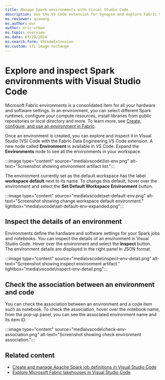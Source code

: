 ```yaml
---
title: Manage Spark environments with Visual Studio Code
description: Use the VS Code extension for Synapse and explore Fabric Spark environments with Visual Studio Code.
ms.reviewer: qixwang
ms.author: eur
author: eric-urban
ms.topic: overview
ms.date: 07/29/2024
ms.search.form: VSCodeExtension
ms.custom: sfi-image-nochange
---
```


# Explore and inspect Spark environments with Visual Studio Code

Microsoft Fabric environments is a consolidated item for all your hardware and software settings. In an environment, you can select different Spark runtimes, configure your compute resources, install libraries from public repositories or local directory and more. To learn more, see [Create, configure, and use an environment in Fabric](create-and-use-environment.md).

Once an environment is created, you can explore and inspect it in Visual Studio (VS) Code with the Fabric Data Engineering VS Code extension. A new node called **Environment** is available in VS Code. Expand the **Environments** node to see all the environments in your workspace.

:::image type="content" source="media\vscode\list-env.png" alt-text="Screenshot showing environment artifact list.":::

The environment currently set as the default workspace has the label **workspace default** next to its name. To change this default, hover over the environment and select the **Set Default Workspace Environment** button.

:::image type="content" source="media\vscode\set-default-env.png" alt-text="Screenshot showing change workspace default environment." lightbox="media\vscode\set-default-env-expanded.png":::

## Inspect the details of an environment

Environments define the hardware and software settings for your Spark jobs and notebooks. You can inspect the details of an environment in Visual Studio Code. Hover over the environment and select the **Inspect** button. The environment details are displayed in the right panel in JSON format.

:::image type="content" source="media\vscode\inspect-env-detail.png" alt-text="Screenshot showing inspect environment artifact." lightbox="media\vscode\inspect-env-detail.png":::

## Check the association between an environment and code

You can check the association between an environment and a code item such as notebook. To check the association, hover over the notebook name, from the pop-up panel, you can see the associated environment name and its item ID.

:::image type="content" source="media\vscode\check-env-association.png" alt-text="Screenshot showing check environment association.":::

## Related content

- [Create and manage Apache Spark job definitions in Visual Studio Code](author-sjd-with-vs-code.md)
- [Explore Microsoft Fabric lakehouses in Visual Studio Code](explore-lakehouse-with-vs-code.md)

